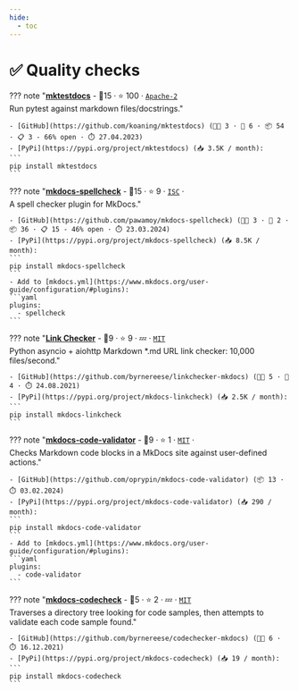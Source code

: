 ```yaml
---
hide:
  - toc
---
```


# ✅ Quality checks


??? note "<b><a href="https://github.com/koaning/mktestdocs">mktestdocs</a></b>  - 🥇15 ·  ⭐ 100 · <code><a href="http://bit.ly/3nYMfla">Apache-2</a></code><br>Run pytest against markdown files/docstrings."

	- [GitHub](https://github.com/koaning/mktestdocs) (👨‍💻 3 · 🔀 6 · 📦 54 · 📋 3 - 66% open · ⏱️ 27.04.2023)
	- [PyPi](https://pypi.org/project/mktestdocs) (📥 3.5K / month):
	```
	pip install mktestdocs
	```

??? note "<b><a href="https://github.com/pawamoy/mkdocs-spellcheck">mkdocs-spellcheck</a></b>  - 🥇15 ·  ⭐ 9 · <code><a href="http://bit.ly/3hkKRql">ISC</a></code> · <code><img src="https://cdn.icon-icons.com/icons2/1465/PNG/512/701electricplug_100845.png" style="display:inline;" width="13" height="13"></code><br>A spell checker plugin for MkDocs."

	- [GitHub](https://github.com/pawamoy/mkdocs-spellcheck) (👨‍💻 3 · 🔀 2 · 📦 36 · 📋 15 - 46% open · ⏱️ 23.03.2024)
	- [PyPi](https://pypi.org/project/mkdocs-spellcheck) (📥 8.5K / month):
	```
	pip install mkdocs-spellcheck
	```
	- Add to [mkdocs.yml](https://www.mkdocs.org/user-guide/configuration/#plugins):
   	```yaml
   	plugins:
   	  - spellcheck
   	```

??? note "<b><a href="https://github.com/byrnereese/linkchecker-mkdocs">Link Checker</a></b>  - 🥉9 ·  ⭐ 9 · 💤 · <code><a href="http://bit.ly/34MBwT8">MIT</a></code><br>Python asyncio + aiohttp Markdown *.md URL link checker: 10,000 files/second."

	- [GitHub](https://github.com/byrnereese/linkchecker-mkdocs) (👨‍💻 5 · 🔀 4 · ⏱️ 24.08.2021)
	- [PyPi](https://pypi.org/project/mkdocs-linkcheck) (📥 2.5K / month):
	```
	pip install mkdocs-linkcheck
	```

??? note "<b><a href="https://github.com/oprypin/mkdocs-code-validator">mkdocs-code-validator</a></b>  - 🥉9 ·  ⭐ 1 · <code><a href="http://bit.ly/34MBwT8">MIT</a></code> · <code><img src="https://cdn.icon-icons.com/icons2/1465/PNG/512/701electricplug_100845.png" style="display:inline;" width="13" height="13"></code><br>Checks Markdown code blocks in a MkDocs site against user-defined actions."

	- [GitHub](https://github.com/oprypin/mkdocs-code-validator) (📦 13 · ⏱️ 03.02.2024)
	- [PyPi](https://pypi.org/project/mkdocs-code-validator) (📥 290 / month):
	```
	pip install mkdocs-code-validator
	```
	- Add to [mkdocs.yml](https://www.mkdocs.org/user-guide/configuration/#plugins):
   	```yaml
   	plugins:
   	  - code-validator
   	```

??? note "<b><a href="https://github.com/byrnereese/codechecker-mkdocs">mkdocs-codecheck</a></b>  - 🥉5 ·  ⭐ 2 · 💤 · <code><a href="http://bit.ly/34MBwT8">MIT</a></code><br>Traverses a directory tree looking for code samples, then attempts to validate each code sample found."

	- [GitHub](https://github.com/byrnereese/codechecker-mkdocs) (👨‍💻 6 · ⏱️ 16.12.2021)
	- [PyPi](https://pypi.org/project/mkdocs-codecheck) (📥 19 / month):
	```
	pip install mkdocs-codecheck
	```